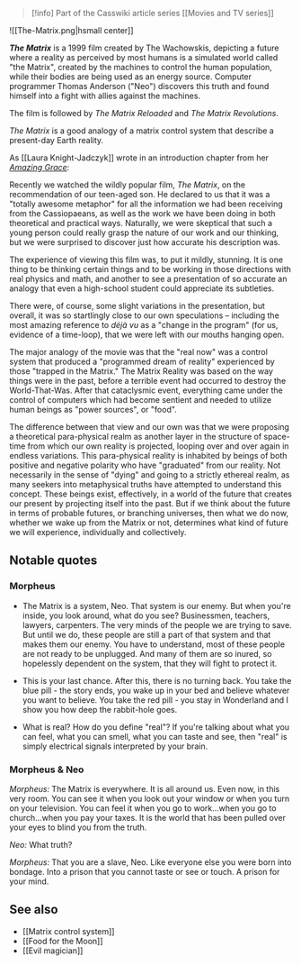 > [!info] Part of the Casswiki article series [[Movies and TV series]]

![[The-Matrix.png|hsmall center]]

_**The Matrix**_ is a 1999 film created by The Wachowskis, depicting a future where a reality as perceived by most humans is a simulated world called "the Matrix", created by the machines to control the human population, while their bodies are being used as an energy source. Computer programmer Thomas Anderson ("Neo") discovers this truth and found himself into a fight with allies against the machines.

The film is followed by _The Matrix Reloaded_ and _The Matrix Revolutions_.

_The Matrix_ is a good analogy of a matrix control system that describe a present-day Earth reality.

As [[Laura Knight-Jadczyk]] wrote in an introduction chapter from her _[Amazing Grace](http://cassiopaea.org/2011/11/07/amazing-grace-acknowledgements-and-introduction/)_:

Recently we watched the wildly popular film, _The Matrix_, on the recommendation of our teen-aged son. He declared to us that it was a "totally awesome metaphor" for all the information we had been receiving from the Cassiopaeans, as well as the work we have been doing in both theoretical and practical ways. Naturally, we were skeptical that such a young person could really grasp the nature of our work and our thinking, but we were surprised to discover just how accurate his description was.

The experience of viewing this film was, to put it mildly, stunning. It is one thing to be thinking certain things and to be working in those directions with real physics and math, and another to see a presentation of so accurate an analogy that even a high-school student could appreciate its subtleties.

There were, of course, some slight variations in the presentation, but overall, it was so startlingly close to our own speculations – including the most amazing reference to _déjà vu_ as a "change in the program" (for us, evidence of a time-loop), that we were left with our mouths hanging open.

The major analogy of the movie was that the "real now" was a control system that produced a "programmed dream of reality" experienced by those "trapped in the Matrix." The Matrix Reality was based on the way things were in the past, before a terrible event had occurred to destroy the World-That-Was. After that cataclysmic event, everything came under the control of computers which had become sentient and needed to utilize human beings as "power sources", or "food".

The difference between that view and our own was that we were proposing a theoretical para-physical realm as another layer in the structure of space-time from which our own reality is projected, looping over and over again in endless variations. This para-physical reality is inhabited by beings of both positive and negative polarity who have "graduated" from our reality. Not necessarily in the sense of "dying" and going to a strictly ethereal realm, as many seekers into metaphysical truths have attempted to understand this concept. These beings exist, effectively, in a world of the future that creates our present by projecting itself into the past. But if we think about the future in terms of probable futures, or branching universes, then what we do now, whether we wake up from the Matrix or not, determines what kind of future we will experience, individually and collectively.

Notable quotes
--------------

### Morpheus

*   The Matrix is a system, Neo. That system is our enemy. But when you're inside, you look around, what do you see? Businessmen, teachers, lawyers, carpenters. The very minds of the people we are trying to save. But until we do, these people are still a part of that system and that makes them our enemy. You have to understand, most of these people are not ready to be unplugged. And many of them are so inured, so hopelessly dependent on the system, that they will fight to protect it.

*   This is your last chance. After this, there is no turning back. You take the blue pill - the story ends, you wake up in your bed and believe whatever you want to believe. You take the red pill - you stay in Wonderland and I show you how deep the rabbit-hole goes.

*   What is real? How do you define "real"? If you're talking about what you can feel, what you can smell, what you can taste and see, then "real" is simply electrical signals interpreted by your brain.

### Morpheus & Neo

_Morpheus:_ The Matrix is everywhere. It is all around us. Even now, in this very room. You can see it when you look out your window or when you turn on your television. You can feel it when you go to work...when you go to church...when you pay your taxes. It is the world that has been pulled over your eyes to blind you from the truth.

_Neo:_ What truth?

_Morpheus:_ That you are a slave, Neo. Like everyone else you were born into bondage. Into a prison that you cannot taste or see or touch. A prison for your mind.

See also
--------

*   [[Matrix control system]]
*   [[Food for the Moon]]
*   [[Evil magician]]